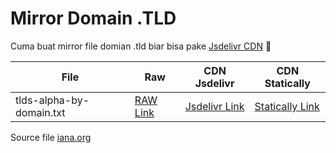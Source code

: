 # Mirror Domain .TLD
Cuma buat mirror file domian .tld biar bisa pake [Jsdelivr CDN](https://jsdelivr.com/) 🥰

| File         | Raw    | CDN Jsdelivr | CDN Statically
|----------------|---------------|---------------|---------------|
| tlds-alpha-by-domain.txt | [RAW Link](https://raw.githubusercontent.com/yuimatcha/mirror-tld/master/output/tlds-alpha-by-domain.txt) | [Jsdelivr Link](https://cdn.jsdelivr.net/gh/yuimatcha/mirror-tld@latest/output/tlds-alpha-by-domain.txt) | [Statically Link](https://cdn.statically.io/gh/yuimatcha/mirror-tld/master/output/tlds-alpha-by-domain.txt)

Source file [iana.org](https://data.iana.org/TLD/tlds-alpha-by-domain.txt)

